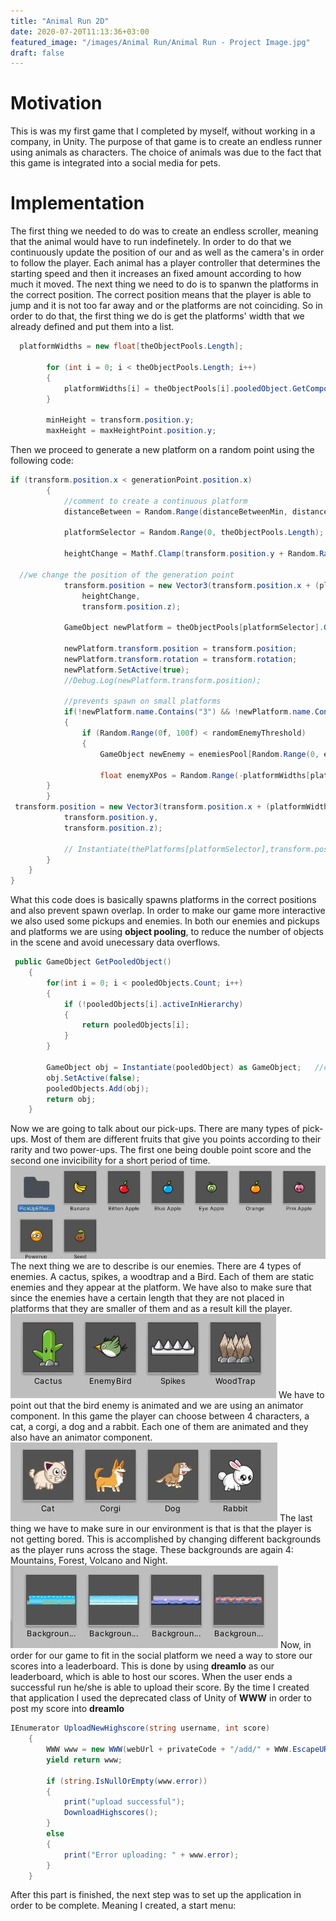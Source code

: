 ```yaml
---
title: "Animal Run 2D"
date: 2020-07-20T11:13:36+03:00
featured_image: "/images/Animal Run/Animal Run - Project Image.jpg"
draft: false
---
```

Motivation
===============

This is was my first game that I completed by myself, without working in a company, in Unity. The purpose of that game is to create an endless runner using animals as characters. The choice of animals was due to the fact that this game 
is integrated into a social media for pets.

Implementation
===============

The first thing we needed to do was to create an endless scroller, meaning that the animal would have to run indefinetely. In order to do that we continuously update the position of our and as well as the camera's in order to follow the player.
Each animal has a player controller that determines the starting speed and then it increases an fixed amount according to how much it moved.
The next thing we need to do is to spanwn the platforms in the correct position. The correct position means that the player is able to jump and it is not too far away and or the platforms are not coinciding.
So in order to do that, the first thing we do is get the platforms' width that we already defined and put them into a list.

```C#
  platformWidths = new float[theObjectPools.Length];

        for (int i = 0; i < theObjectPools.Length; i++)
        {
            platformWidths[i] = theObjectPools[i].pooledObject.GetComponent<BoxCollider2D>().size.x;
        }

        minHeight = transform.position.y;
        maxHeight = maxHeightPoint.position.y;
```

Then we proceed to generate a new platform on a random point using the following code:


```C#
if (transform.position.x < generationPoint.position.x)
        {
            //comment to create a continuous platform
            distanceBetween = Random.Range(distanceBetweenMin, distanceBetweenMax);

            platformSelector = Random.Range(0, theObjectPools.Length);

            heightChange = Mathf.Clamp(transform.position.y + Random.Range(-maxHeight, maxHeight), minHeight, maxHeight);

  //we change the position of the generation point
            transform.position = new Vector3(transform.position.x + (platformWidths[platformSelector] / 2) + distanceBetween,
                heightChange,
                transform.position.z);

            GameObject newPlatform = theObjectPools[platformSelector].GetPooledObject();

            newPlatform.transform.position = transform.position;
            newPlatform.transform.rotation = transform.rotation;
            newPlatform.SetActive(true);
            //Debug.Log(newPlatform.transform.position);

            //prevents spawn on small platforms
            if(!newPlatform.name.Contains("3") && !newPlatform.name.Contains("4"))
            {
                if (Random.Range(0f, 100f) < randomEnemyThreshold)
                {
                    GameObject newEnemy = enemiesPool[Random.Range(0, enemiesPool.Length)].GetPooledObject();

                    float enemyXPos = Random.Range(-platformWidths[platformSelector] / 3, platformWidths[platformSelector] / 3);
		}
	    }
 transform.position = new Vector3(transform.position.x + (platformWidths[platformSelector] / 2),
            transform.position.y,
            transform.position.z);

            // Instantiate(thePlatforms[platformSelector],transform.position,transform.rotation);
        }
    }
}	
```

What this code does is basically spawns platforms in the correct positions and also prevent spawn overlap. In order to make our game more interactive we also used some pickups and enemies. In both our enemies and pickups and platforms
we are using **object pooling**, to reduce the number of objects in the scene and avoid unecessary data overflows.

```C#
 public GameObject GetPooledObject()
    {
        for(int i = 0; i < pooledObjects.Count; i++)
        {
            if (!pooledObjects[i].activeInHierarchy)
            {
                return pooledObjects[i];
            }
        }

        GameObject obj = Instantiate(pooledObject) as GameObject;   //casting it as a GameObject
        obj.SetActive(false);
        pooledObjects.Add(obj);
        return obj;
    }
```

Now we are going to talk about our pick-ups. There are many types of pick-ups. Most of them are different fruits that give you points according to their rarity and two power-ups. The first one being double point score and the second one invicibility for a short period of time.
![alt text](https://raw.githubusercontent.com/petrosKon/Kontrazis/master/static/images/Animal%20Run/Animal%20Run%20-%2001%20-%20Pick-ups.JPG)
The next thing we are to describe is our enemies. There are 4 types of enemies. A cactus, spikes, a woodtrap and a Bird. Each of them are static enemies and they appear at the platform.
We have also to make sure that since the enemies have a certain length that they are not placed in platforms that they are smaller of them and as a result kill the player.
![alt text](https://raw.githubusercontent.com/petrosKon/Kontrazis/master/static/images/Animal%20Run/Animal%20Run%20-%2002%20-%20Enemies.JPG)
We have to point out that the bird enemy is animated and we are using an animator component.
In this game the player can choose between 4 characters, a cat, a corgi, a dog and a rabbit. Each one of them are animated and they also have an 
animator component.
![alt text](https://raw.githubusercontent.com/petrosKon/Kontrazis/master/static/images/Animal%20Run/Animal%20Run%20-%2003%20-%20Characters.JPG)
The last thing we have to make sure in our environment is that is that the player is not getting bored. This is accomplished by changing different backgrounds as the player runs across the stage. These backgrounds are 
again 4: Mountains, Forest, Volcano and Night.
![alt text](https://raw.githubusercontent.com/petrosKon/Kontrazis/master/static/images/Animal%20Run/Animal%20Run%20-%2004%20-%20Backgrounds.JPG)
Now, in order for our game to fit in the social platform we need a way to store our scores into a leaderboard. This is done by using **dreamlo** as our leaderboard, which is able to host our scores.
When the user ends a successful run he/she is able to upload their score. By the time I created that application I used the deprecated class of Unity of **WWW** in order to post my score into **dreamlo**

```C#
IEnumerator UploadNewHighscore(string username, int score)
    {
        WWW www = new WWW(webUrl + privateCode + "/add/" + WWW.EscapeURL(username) + "/" + score);
        yield return www;

        if (string.IsNullOrEmpty(www.error))
        {
            print("upload successful");
            DownloadHighscores();
        }
        else
        {
            print("Error uploading: " + www.error);
        }
    }
```

After this part is finished, the next step was to set up the application in order to be complete. Meaning I created, a start menu:

